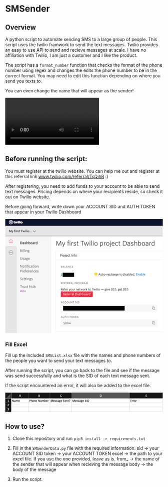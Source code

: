 # SMSender

## Overview

 A python script to automate sending SMS to a large group of people.
 This script uses the twilio framwork to send the text messages.
 Twilio provides an easy to use API to send and recieve messages at scale.
 I have no affiliation with Twilio, I am just a customer and I like the product.

 The script has a `format_number` function that checks the format of the phone number using regex and changes the edits the phone number to be in the correct format. You may need to edit this function depending on where you send you texts to. 

 You can even change the name that will appear as the sender!

![](static/img/sms_recieved.mov)

## Before running the script:

You must register at the twilio website. 
You can help me out and register at this referral link www.twilio.com/referral/TsQihR :)

After registering, you need to add funds to your account to be able to send text messages. 
Pricing depends on where your recipients reside, so check it out on Twilio website.

Before going forward, write down your ACCOUNT SID and AUTH TOKEN that appear in your Twilio Dashboard

![](static/img/twilio_dashboard.png)

### Fill Excel

Fill up the included `SMSList.xlsx` file with the names and phone numbers of the people you want to send your text messages to.

After running the script, you can go back to the file and see if the message was send successfully and what is the SID of each text message sent. 

If the script encountered an error, it will also be added to the excel file. 

![](static/img/excel.png)

## How to use?

1. Clone this repository and run `pip3 install -r requirements.txt`

2. Fill in the `SMSenderData.py` file with the required information. 
   sid -> your ACCOUNT SID
   token -> your ACCOUNT TOKEN
   excel -> the path to your excel file. If you use the one provided, leave as is.
   from_ -> the name of the sender that will appear when recieving the message
   body -> the body of the message

3. Run the script.
